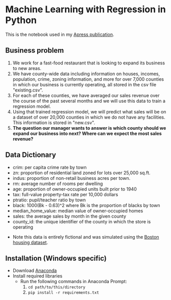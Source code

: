 # Machine Learning with Regression in Python

This is the notebook used in my [Apress publication](https://link.springer.com/video/10.1007/978-1-4842-6583-3).

## Business problem
1. We work for a fast-food restaurant that is looking to expand its business to new areas.
2. We have county-wide data including information on houses, incomes, population, crime, zoning information, and more for over 7,000 counties in which our business is currently operating, all stored in the csv file "existing.csv".
3. For each of these counties, we have averaged our sales revenue over the course of the past several months and we will use this data to train a regression model.
4. Using that trained regression model, we will predict what sales will be on a dataset of over 20,000 counties in which we do not have any facilities. This information is stored in "new.csv".
5. **The question our manager wants to answer is which county should we expand our business into next? Where can we expect the most sales revenue?**

## Data Dictionary
- crim: per capita crime rate by town
- zn: proportion of residential land zoned for lots over 25,000 sq.ft.
- indus: proportion of non-retail business acres per town.
- rm: average number of rooms per dwelling
- age: proportion of owner-occupied units built prior to 1940
- tax: full-value property-tax rate per 10,000 dollars
- ptratio: pupil/teacher ratio by town
- black: 1000(Bk - 0.63)^2 where Bk is the proportion of blacks by town
- median_home_value: median value of owner-occupied homes
- sales: the average sales by month in the given county
- county_id: the unique identifier of the county in which the store is operating

* Note this data is entirely fictional and was simulated using the [Boston housing dataset](https://www.cs.toronto.edu/~delve/data/boston/bostonDetail.html#:~:text=The%20Boston%20Housing%20Dataset,the%20area%20of%20Boston%20Mass.&text=It%20was%20obtained%20from%20the,the%20literature%20to%20benchmark%20algorithms.).

## Installation (Windows specific)
- Download [Anaconda](https://www.anaconda.com/products/individual)
- Install required libraries
  - Run the following commands in Anaconda Prompt:
    1. `cd path/to/this/directory`
    2. `pip install -r requirements.txt`